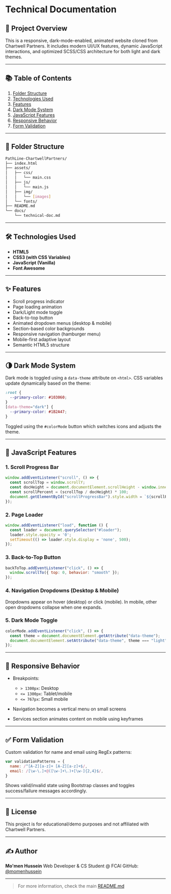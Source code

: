 # Technical Documentation

## 📁 Project Overview

This is a responsive, dark-mode-enabled, animated website cloned from Chartwell Partners. It includes modern UI/UX features, dynamic JavaScript interactions, and optimized SCSS/CSS architecture for both light and dark themes.

---

## 📚 Table of Contents

1. [Folder Structure](#folder-structure)
2. [Technologies Used](#technologies-used)
3. [Features](#features)
4. [Dark Mode System](#dark-mode-system)
5. [JavaScript Features](#javascript-features)
6. [Responsive Behavior](#responsive-behavior)
7. [Form Validation](#form-validation)

---

## 📁 Folder Structure

```bash
PathLine-ChartwellPartners/
├── index.html
├── assets/
│   ├── css/
│   │   └── main.css
│   ├── js/
│   │   └── main.js
│   ├── img/
│   │   └── [images]
│   └── fonts/
├── README.md
└── docs/
    └── technical-doc.md
```

---

## 🛠 Technologies Used

* **HTML5**
* **CSS3 (with CSS Variables)**
* **JavaScript (Vanilla)**
* **Font Awesome**

---

## ✨ Features

* Scroll progress indicator
* Page loading animation
* Dark/Light mode toggle
* Back-to-top button
* Animated dropdown menus (desktop & mobile)
* Section-based color backgrounds
* Responsive navigation (hamburger menu)
* Mobile-first adaptive layout
* Semantic HTML5 structure

---

## 🌗 Dark Mode System

Dark mode is toggled using a `data-theme` attribute on `<html>`. CSS variables update dynamically based on the theme:

```css
:root {
  --primary-color: #103060;
}
[data-theme="dark"] {
  --primary-color: #1B2A47;
}
```

Toggled using the `#colorMode` button which switches icons and adjusts the theme.

---

## 🧠 JavaScript Features

### 1. Scroll Progress Bar

```js
window.addEventListener("scroll", () => {
  const scrollTop = window.scrollY;
  const docHeight = document.documentElement.scrollHeight - window.innerHeight;
  const scrollPercent = (scrollTop / docHeight) * 100;
  document.getElementById("scrollProgressBar").style.width = `${scrollPercent}%`;
});
```

### 2. Page Loader

```js
window.addEventListener("load", function () {
  const loader = document.querySelector("#loader");
  loader.style.opacity = '0';
  setTimeout(() => loader.style.display = 'none', 500);
});
```

### 3. Back-to-Top Button

```js
backToTop.addEventListener("click", () => {
  window.scrollTo({ top: 0, behavior: "smooth" });
});
```

### 4. Navigation Dropdowns (Desktop & Mobile)

Dropdowns appear on hover (desktop) or click (mobile). In mobile, other open dropdowns collapse when one expands.

### 5. Dark Mode Toggle

```js
colorMode.addEventListener("click", () => {
  const theme = document.documentElement.getAttribute("data-theme");
  document.documentElement.setAttribute("data-theme", theme === "light" ? "dark" : "light");
});
```

---

## 📱 Responsive Behavior

* Breakpoints:

  * `> 1300px`: Desktop
  * `<= 1300px`: Tablet/mobile
  * `<= 767px`: Small mobile
* Navigation becomes a vertical menu on small screens
* Services section animates content on mobile using keyframes

---

## ✅ Form Validation

Custom validation for name and email using RegEx patterns:

```js
var validationPatterns = {
  name: /^[A-Z][a-z]+ [A-Z][a-z]+$/,
  email: /[\w-\.]+@([\w-]+\.)+[\w-]{2,4}$/,
}
```

Shows valid/invalid state using Bootstrap classes and toggles success/failure messages accordingly.

---

## 📄 License

This project is for educational/demo purposes and not affiliated with Chartwell Partners.

---

## ✍️ Author

**Mo'men Hussein**
Web Developer & CS Student @ FCAI
GitHub: [@momenhussein](https://github.com/momenhussein)

---

> For more information, check the main [README.md](../README.md)
